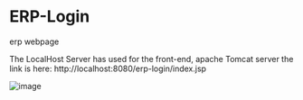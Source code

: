 # ERP-Login
erp webpage



The LocalHost Server has used for the front-end, apache Tomcat server 
the link is here: http://localhost:8080/erp-login/index.jsp

![image](https://github.com/user-attachments/assets/79c5f688-1da1-49b7-996b-df91c7c7e5f1)
